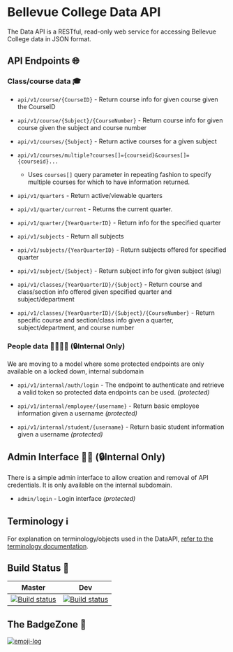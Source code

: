 # Bellevue College Data API

The Data API is a RESTful, read-only web service for accessing Bellevue College data in JSON format.

## API Endpoints 🌐

### Class/course data 🎓

- `api/v1/course/{CourseID}` - Return course info for given course given the CourseID

- `api/v1/course/{Subject}/{CourseNumber}` - Return course info for given course given the subject and course number

- `api/v1/courses/{Subject}` - Return active courses for a given subject

- `api/v1/courses/multiple?courses[]={courseid}&courses[]={courseid}...`       
  - Uses `courses[]` query parameter in repeating fashion to specify multiple courses for which to have information returned.

- `api/v1/quarters` - Return active/viewable quarters

- `api/v1/quarter/current` - Returns the current quarter.
    
- `api/v1/quarter/{YearQuarterID}` - Return info for the specified quarter

- `api/v1/subjects` - Return all subjects
- `api/v1/subjects/{YearQuarterID}` - Return subjects offered for specified quarter
- `api/v1/subject/{Subject}` - Return subject info for given subject (slug)

- `api/v1/classes/{YearQuarterID}/{Subject}` - Return course and class/section info offered given specified quarter and subject/department

- `api/v1/classes/{YearQuarterID}/{Subject}/{CourseNumber}` - Return specific course and section/class info given a quarter, subject/department, and course number

### People data 👩‍🎓👨‍🎓 (🔒Internal Only)

We are moving to a model where some protected endpoints are only available on a locked down, internal subdomain

- `api/v1/internal/auth/login` - The endpoint to authenticate and retrieve a valid token so protected data endpoints can be used. _(protected)_

- `api/v1/internal/employee/{username}` - Return basic employee information given a username _(protected)_

- `api/v1/internal/student/{username}` - Return basic student information given a username _(protected)_

## Admin Interface 👩‍💻 (🔒Internal Only)

There is a simple admin interface to allow creation and removal of API credentials. 
It is only available on the internal subdomain.

* `admin/login` - Login interface _(protected)_


## Terminology ℹ️

For explanation on terminology/objects used in the DataAPI, [refer to the terminology documentation](terminology.md).

## Build Status 🚀

| Master | Dev |
|---|---|
| [![Build status](https://dev.azure.com/bcintegration/data-api/_apis/build/status/data-api-master)](https://dev.azure.com/bcintegration/data-api/_build/latest?definitionId=20) | [![Build status](https://dev.azure.com/bcintegration/data-api/_apis/build/status/data-api-dev)](https://dev.azure.com/bcintegration/data-api/_build/latest?definitionId=19) |

## The BadgeZone 💫

[![emoji-log](https://cdn.rawgit.com/ahmadawais/stuff/ca97874/emoji-log/flat-round.svg)](https://github.com/ahmadawais/Emoji-Log/)

